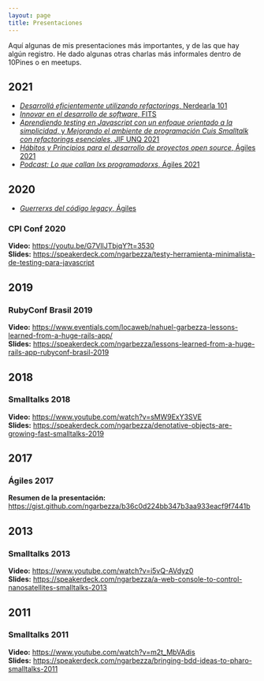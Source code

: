 ```yaml
---
layout: page
title: Presentaciones
---
```


Aquí algunas de mis presentaciones más importantes, y de las que hay algún registro. He dado algunas otras charlas más
informales dentro de 10Pines o en meetups.

## 2021

* [_Desarrollá eficientemente utilizando refactorings_, Nerdearla 101](/presentaciones/2021/nerdearla-101)
* [_Innovar en el desarrollo de software_, FITS](/presentaciones/2021/fits)
* [_Aprendiendo testing en Javascript con un enfoque orientado a la simplicidad_, y _Mejorando el ambiente de programación Cuis Smalltalk con refactorings esenciales_, JIF UNQ 2021](/presentaciones/2021/jif-unq)
* [_Hábitos y Principios para el desarrollo de proyectos open source_, Ágiles 2021](/presentaciones/2021/agiles)
* [_Podcast: Lo que callan lxs programadorxs_, Ágiles 2021](/presentaciones/2021/podcast-agiles)

## 2020

* [_Guerrerxs del código legacy_, Ágiles](/presentaciones/2020/agiles)

### CPI Conf 2020

**Video:** https://youtu.be/G7VllJTbjqY?t=3530 \
**Slides:** https://speakerdeck.com/ngarbezza/testy-herramienta-minimalista-de-testing-para-javascript

## 2019

### RubyConf Brasil 2019

**Video:** https://www.eventials.com/locaweb/nahuel-garbezza-lessons-learned-from-a-huge-rails-app/ \
**Slides:** https://speakerdeck.com/ngarbezza/lessons-learned-from-a-huge-rails-app-rubyconf-brasil-2019

## 2018

### Smalltalks 2018

**Video:** https://www.youtube.com/watch?v=sMW9ExY3SVE \
**Slides:** https://speakerdeck.com/ngarbezza/denotative-objects-are-growing-fast-smalltalks-2019

## 2017

### Ágiles 2017

**Resumen de la presentación:** https://gist.github.com/ngarbezza/b36c0d224bb347b3aa933eacf9f7441b

## 2013

### Smalltalks 2013

**Video:** https://www.youtube.com/watch?v=i5vQ-AVdyz0 \
**Slides:** https://speakerdeck.com/ngarbezza/a-web-console-to-control-nanosatellites-smalltalks-2013

## 2011

### Smalltalks 2011

**Video:** https://www.youtube.com/watch?v=m2t_MbVAdis \
**Slides:** https://speakerdeck.com/ngarbezza/bringing-bdd-ideas-to-pharo-smalltalks-2011
